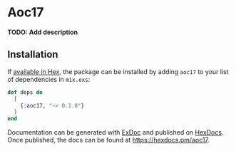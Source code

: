 # Aoc17

**TODO: Add description**

## Installation

If [available in Hex](https://hex.pm/docs/publish), the package can be installed
by adding `aoc17` to your list of dependencies in `mix.exs`:

```elixir
def deps do
  [
    {:aoc17, "~> 0.1.0"}
  ]
end
```

Documentation can be generated with [ExDoc](https://github.com/elixir-lang/ex_doc)
and published on [HexDocs](https://hexdocs.pm). Once published, the docs can
be found at <https://hexdocs.pm/aoc17>.

